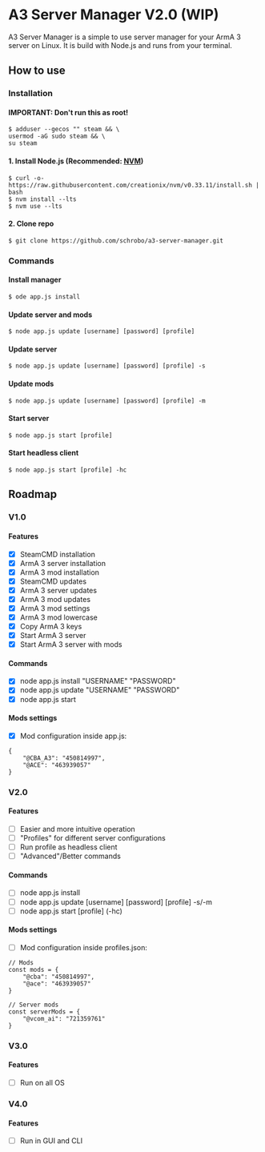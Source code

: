 # A3 Server Manager V2.0 (WIP)

A3 Server Manager is a simple to use server manager for your ArmA 3 server on Linux. It is build with Node.js and runs from your terminal.

## How to use

### Installation

#### IMPORTANT: Don't run this as root!

```
$ adduser --gecos "" steam && \
usermod -aG sudo steam && \
su steam
```

#### 1. Install Node.js (Recommended: [NVM](https://github.com/creationix/nvm#install-script))

```
$ curl -o- https://raw.githubusercontent.com/creationix/nvm/v0.33.11/install.sh | bash
$ nvm install --lts
$ nvm use --lts
```

#### 2. Clone repo

```
$ git clone https://github.com/schrobo/a3-server-manager.git
```

### Commands

#### Install manager

```
$ ode app.js install
```

#### Update server and mods

```
$ node app.js update [username] [password] [profile]
```

#### Update server

```
$ node app.js update [username] [password] [profile] -s
```

#### Update mods

```
$ node app.js update [username] [password] [profile] -m
```

#### Start server

```
$ node app.js start [profile]
```

#### Start headless client

```
$ node app.js start [profile] -hc
```

## Roadmap

### V1.0

#### Features

- [X] SteamCMD installation
- [X] ArmA 3 server installation
- [X] ArmA 3 mod installation
- [X] SteamCMD updates
- [X] ArmA 3 server updates
- [X] ArmA 3 mod updates
- [X] ArmA 3 mod settings
- [X] ArmA 3 mod lowercase
- [X] Copy ArmA 3 keys
- [X] Start ArmA 3 server
- [X] Start ArmA 3 server with mods

#### Commands

- [X] node app.js install "USERNAME" "PASSWORD"
- [X] node app.js update "USERNAME" "PASSWORD"
- [X] node app.js start

#### Mods settings

- [X] Mod configuration inside app.js:

```
{
    "@CBA_A3": "450814997",
    "@ACE": "463939057"
}
```

### V2.0

#### Features

- [ ] Easier and more intuitive operation
- [ ] "Profiles" for different server configurations
- [ ] Run profile as headless client
- [ ] "Advanced"/Better commands

#### Commands

- [ ] node app.js install
- [ ] node app.js update [username] [password] [profile] -s/-m
- [ ] node app.js start [profile] (-hc)

#### Mods settings

- [ ] Mod configuration inside profiles.json:

```
// Mods
const mods = {
    "@cba": "450814997",
    "@ace": "463939057"
}

// Server mods
const serverMods = {
    "@vcom_ai": "721359761"
}
```

### V3.0

#### Features

- [ ] Run on all OS

### V4.0

#### Features

- [ ] Run in GUI and CLI
